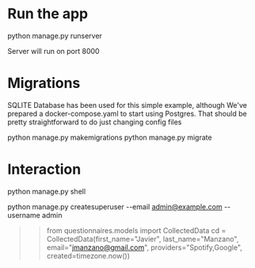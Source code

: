 # Run the app
python manage.py runserver

Server will run on port 8000

# Migrations
SQLITE Database has been used for this simple example, although We've prepared a docker-compose.yaml to start using Postgres. That should be pretty straightforward to do just changing config files

python manage.py makemigrations
python manage.py migrate

# Interaction
python manage.py shell

python manage.py createsuperuser --email admin@example.com --username admin

>> from questionnaires.models import CollectedData
>> cd = CollectedData(first_name="Javier", last_name="Manzano", email="jmanzano@gmail.com", providers="Spotify,Google", created=timezone.now())